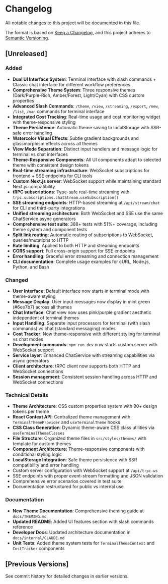# Changelog

All notable changes to this project will be documented in this file.

The format is based on [Keep a Changelog](https://keepachangelog.com/en/1.0.0/),
and this project adheres to [Semantic Versioning](https://semver.org/spec/v2.0.0.html).

## [Unreleased]

### Added
- **Dual UI Interface System**: Terminal interface with slash commands + Classic chat interface for different workflow preferences
- **Comprehensive Theme System**: Three responsive themes (Dark/Purple-Rich, Amber/Forest, Light/Cyan) with CSS custom properties
- **Advanced Slash Commands**: `/theme`, `/view`, `/streaming`, `/export`, `/new`, `/list`, `/man` commands for terminal interface
- **Integrated Cost Tracking**: Real-time usage and cost monitoring widget with theme-responsive styling
- **Theme Persistence**: Automatic theme saving to localStorage with SSR-safe error handling
- **Watercolor Visual Effects**: Subtle gradient backgrounds and glassmorphism effects across all themes
- **View Mode Separation**: Distinct input handlers and message logic for terminal vs chat interfaces
- **Theme-Responsive Components**: All UI components adapt to selected theme with consistent design tokens
- **Real-time streaming infrastructure**: WebSocket subscriptions for frontend + SSE endpoints for CLI tools
- **Custom Next.js server**: WebSocket support while maintaining standard Next.js compatibility
- **tRPC subscriptions**: Type-safe real-time streaming with `trpc.subscriptions.chatStream.useSubscription()`
- **SSE streaming endpoints**: HTTP-based streaming at `/api/stream/chat` for CLI and third-party integrations
- **Unified streaming architecture**: Both WebSocket and SSE use the same ChatService async generators
- **Comprehensive test suite**: 388+ tests with 51%+ coverage, including theme system and component tests
- **Split link routing**: Automatic routing of subscriptions to WebSocket, queries/mutations to HTTP
- **Rate limiting**: Applied to both HTTP and streaming endpoints
- **CORS support**: Full cross-origin support for SSE endpoints
- **Error handling**: Graceful error streaming and connection management
- **CLI documentation**: Complete usage examples for cURL, Node.js, Python, and Bash

### Changed
- **User Interface**: Default interface now starts in terminal mode with theme-aware styling
- **Message Display**: User input messages now display in mint green (#6ee7b7) across all themes
- **Chat Interface**: Chat view now uses pink/purple gradient aesthetic independent of terminal themes
- **Input Handling**: Separate input processors for terminal (with slash commands) vs chat (standard messaging) modes
- **Cost Tracker**: Now theme-responsive with different styling for terminal vs chat modes
- **Development commands**: `npm run dev` now starts custom server with WebSocket support
- **Service layer**: Enhanced ChatService with streaming capabilities via async generators
- **Client architecture**: tRPC client now supports both HTTP and WebSocket connections
- **Session management**: Consistent session handling across HTTP and WebSocket connections

### Technical Details
- **Theme Architecture**: CSS custom properties system with 90+ design tokens per theme
- **React Context API**: Centralized theme management with `TerminalThemeProvider` and `useTerminalTheme` hooks
- **CSS Class Generation**: Dynamic theme-aware CSS class utilities via `useTerminalThemeClasses`
- **File Structure**: Organized theme files in `src/styles/themes/` with template for custom themes
- **Component Architecture**: Theme-responsive components with conditional styling logic
- **LocalStorage Integration**: Safe theme persistence with SSR compatibility and error handling
- Custom server configuration with WebSocket support at `/api/trpc-ws`
- SSE endpoints with proper event-stream formatting and JSON validation
- Comprehensive error scenarios covered in test suite
- Documentation restructured for public vs internal use

### Documentation
- **New Theme Documentation**: Comprehensive theming guide at `docs/THEMING.md`
- **Updated README**: Added UI features section with slash commands reference
- **Developer Docs**: Updated architecture documentation in `docs/internal/CLAUDE.md`
- **Unit Tests**: Added theme system tests for `TerminalThemeContext` and `CostTracker` components

## [Previous Versions]

See commit history for detailed changes in earlier versions.